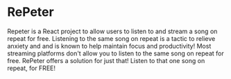 # RePeter
Repeter is a React project to allow users to listen to and stream a song on repeat for free. 
Listening to the same song on repeat is a tactic to relieve anxiety and and is known to help maintain focus and productivity!
Most streaming platforms don't allow you to listen to the same song on repeat for free. 
RePeter offers a solution for just that! Listen to that one song on repeat, for FREE!